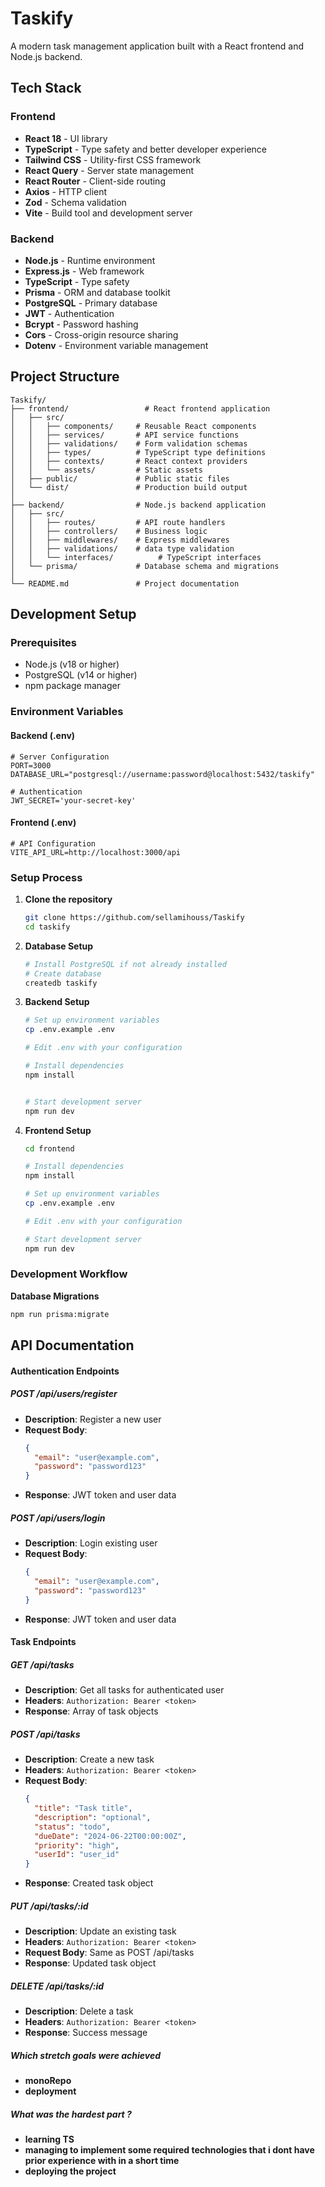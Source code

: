 # Taskify

A modern task management application built with a React frontend and Node.js backend.

## Tech Stack

### Frontend
- **React 18** - UI library
- **TypeScript** - Type safety and better developer experience
- **Tailwind CSS** - Utility-first CSS framework
- **React Query** - Server state management
- **React Router** - Client-side routing
- **Axios** - HTTP client
- **Zod** - Schema validation
- **Vite** - Build tool and development server

### Backend
- **Node.js** - Runtime environment
- **Express.js** - Web framework
- **TypeScript** - Type safety
- **Prisma** - ORM and database toolkit
- **PostgreSQL** - Primary database
- **JWT** - Authentication
- **Bcrypt** - Password hashing
- **Cors** - Cross-origin resource sharing
- **Dotenv** - Environment variable management

## Project Structure

```
Taskify/
├── frontend/                 # React frontend application
│   ├── src/
│   │   ├── components/     # Reusable React components
│   │   ├── services/       # API service functions
│   │   ├── validations/    # Form validation schemas
│   │   ├── types/          # TypeScript type definitions
│   │   ├── contexts/       # React context providers
│   │   └── assets/         # Static assets
│   ├── public/             # Public static files
│   └── dist/               # Production build output
│
├── backend/                # Node.js backend application
│   ├── src/
│   │   ├── routes/         # API route handlers
│   │   ├── controllers/    # Business logic
│   │   ├── middlewares/    # Express middlewares
│   │   ├── validations/    # data type validation
│   │   └── interfaces/          # TypeScript interfaces
│   └── prisma/             # Database schema and migrations
│
└── README.md               # Project documentation
```

## Development Setup

### Prerequisites
- Node.js (v18 or higher)
- PostgreSQL (v14 or higher)
- npm package manager

### Environment Variables

#### Backend (.env)
```env
# Server Configuration
PORT=3000
DATABASE_URL="postgresql://username:password@localhost:5432/taskify"

# Authentication
JWT_SECRET='your-secret-key'

```

#### Frontend (.env)
```env
# API Configuration
VITE_API_URL=http://localhost:3000/api

```

### Setup Process

1. **Clone the repository**
   ```bash
   git clone https://github.com/sellamihouss/Taskify
   cd taskify
   ```

2. **Database Setup**
   ```bash
   # Install PostgreSQL if not already installed
   # Create database
   createdb taskify
   ```

3. **Backend Setup**
   ```bash
   # Set up environment variables
   cp .env.example .env

   # Edit .env with your configuration
   
   # Install dependencies
   npm install

   
   # Start development server
   npm run dev
   ```

4. **Frontend Setup**
   ```bash
   cd frontend
   
   # Install dependencies
   npm install
   
   # Set up environment variables
   cp .env.example .env

   # Edit .env with your configuration
   
   # Start development server
   npm run dev
   ```

### Development Workflow



**Database Migrations**
   ```bash
   npm run prisma:migrate
   ```


## API Documentation

#### Authentication Endpoints

##### POST /api/users/register
- **Description**: Register a new user
- **Request Body**:
  ```json
  {
    "email": "user@example.com",
    "password": "password123"
  }
  ```
- **Response**: JWT token and user data

##### POST /api/users/login
- **Description**: Login existing user
- **Request Body**:
  ```json
  {
    "email": "user@example.com",
    "password": "password123"
  }
  ```
- **Response**: JWT token and user data

#### Task Endpoints

##### GET /api/tasks
- **Description**: Get all tasks for authenticated user
- **Headers**: `Authorization: Bearer <token>`
- **Response**: Array of task objects

##### POST /api/tasks
- **Description**: Create a new task
- **Headers**: `Authorization: Bearer <token>`
- **Request Body**:
  ```json
  {
    "title": "Task title",
    "description": "optional",
    "status": "todo",
    "dueDate": "2024-06-22T00:00:00Z",
    "priority": "high",
    "userId": "user_id"
  }
  ```
- **Response**: Created task object

##### PUT /api/tasks/:id
- **Description**: Update an existing task
- **Headers**: `Authorization: Bearer <token>`
- **Request Body**: Same as POST /api/tasks
- **Response**: Updated task object

##### DELETE /api/tasks/:id
- **Description**: Delete a task
- **Headers**: `Authorization: Bearer <token>`
- **Response**: Success message



##### Which stretch goals were achieved
- **monoRepo**
- **deployment**



##### What was the hardest part ?
- **learning TS**
- **managing to implement some required technologies that i dont have prior experience with in a short time**
- **deploying the project**


